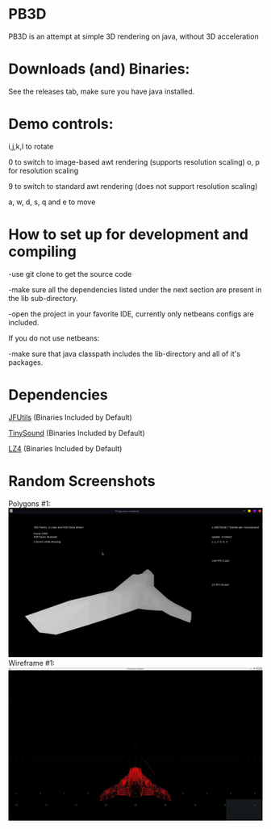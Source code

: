 # PB3D
PB3D is an attempt at simple 3D rendering on java, without 3D acceleration

# Downloads (and) Binaries:
See the releases tab, make sure you have java installed.
# Demo controls: 
i,j,k,l to rotate

0 to switch to image-based awt rendering (supports resolution scaling)
    o, p for resolution scaling

9 to switch to standard awt rendering (does not support resolution scaling)

a, w, d, s, q and e to move

# How to set up for development and compiling
-use git clone to get the source code

-make sure all the dependencies listed under the next section are present in the lib sub-directory.

-open the project in your favorite IDE, currently only netbeans configs are included.

If you do not use netbeans:

-make sure that java classpath includes the lib-directory and all of it's packages.

# Dependencies
[JFUtils](https://github.com/jonnelafin/JFUtils) (Binaries Included by Default)

[TinySound](https://github.com/finnkuusisto/TinySound) (Binaries Included by Default)

[LZ4](https://github.com/lz4/lz4-java) (Binaries Included by Default)

# Random Screenshots
Polygons #1:
![Polygons #1](matte.png)
Wireframe #1:
![Wireframe #1](Capture.JPG)
